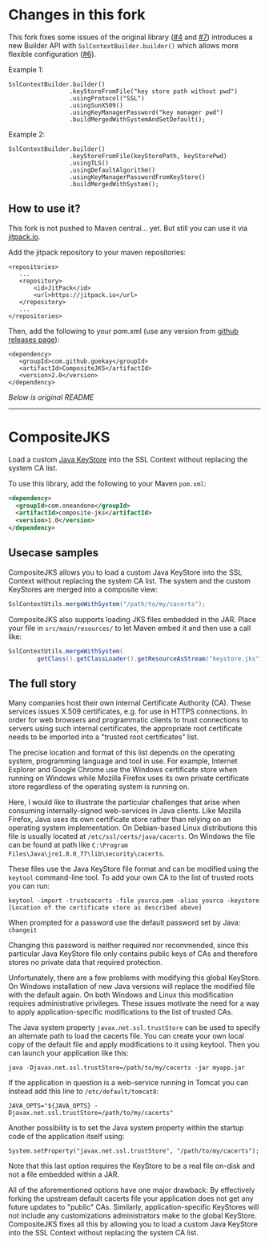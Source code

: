 # Changes in this fork

This fork fixes some issues of the original library ([#4](https://github.com/1and1/CompositeJKS/issues/4) and [#7](https://github.com/1and1/CompositeJKS/issues/7)) introduces a new Builder API with `SslContextBuilder.builder()` which allows more flexible configuration ([#6](https://github.com/1and1/CompositeJKS/issues/6)).

Example 1:
```
SslContextBuilder.builder()
                 .keyStoreFromFile("key store path without pwd")
                 .usingProtocol("SSL")
                 .usingSunX509()
                 .usingKeyManagerPassword("key manager pwd")
                 .buildMergedWithSystemAndSetDefault();
```

Example 2:
```
SslContextBuilder.builder()
                 .keyStoreFromFile(keyStorePath, keyStorePwd)
                 .usingTLS()
                 .usingDefaultAlgorithm()
                 .usingKeyManagerPasswordFromKeyStore()
                 .buildMergedWithSystem();
```

## How to use it?

This fork is not pushed to Maven central... yet. But still you can use it via [jitpack.io](https://jitpack.io/docs/).

Add the jitpack repository to your maven repositories:

 ```
<repositories>
    ...
    <repository>
        <id>JitPack</id>
        <url>https://jitpack.io</url>
    </repository>
    ...
</repositories>
 ```

Then, add the following to your pom.xml (use any version from [github releases page](https://github.com/goekay/CompositeJKS/releases)):

 ```
<dependency>
    <groupId>com.github.goekay</groupId>
    <artifactId>CompositeJKS</artifactId>
    <version>2.0</version>
</dependency>
 ```


*Below is original README*

------

# CompositeJKS

Load a custom [Java KeyStore](https://docs.oracle.com/cd/E19509-01/820-3503/ggfen/index.html) into the SSL Context without replacing the system CA list.

To use this library, add the following to your Maven `pom.xml`:
```xml
<dependency>
  <groupId>com.oneandone</groupId>
  <artifactId>composite-jks</artifactId>
  <version>1.0</version>
</dependency>
```


## Usecase samples

CompositeJKS allows you to load a custom Java KeyStore into the SSL Context without replacing the system CA list. The system and the custom KeyStores are merged into a composite view:

```java
SslContextUtils.mergeWithSystem("/path/to/my/cacerts");
```

CompositeJKS also supports loading JKS files embedded in the JAR. Place your file in `src/main/resources/` to let Maven embed it and then use a call like:

```java
SslContextUtils.mergeWithSystem(
        getClass().getClassLoader().getResourceAsStream("keystore.jks"));
```


## The full story

Many companies host their own internal Certificate Authority (CA). These services issues X.509 certificates, e.g. for use in HTTPS connections. In order for web browsers and programmatic clients to trust connections to servers using such internal certificates, the appropriate root certificate needs to be imported into a "trusted root certificates" list.

The precise location and format of this list depends on the operating system, programming language and tool in use. For example, Internet Explorer and Google Chrome use the Windows certificate store when running on Windows while Mozilla Firefox uses its own private certificate store regardless of the operating system is running on.

Here, I would like to illustrate the particular challenges that arise when consuming internally-signed web-services in Java clients. Like Mozilla Firefox, Java uses its own certificate store rather than relying on an operating system implementation.
On Debian-based Linux distributions this file is usually located at `/etc/ssl/certs/java/cacerts`. On Windows the file can be found at path like `C:\Program Files\Java\jre1.8.0_77\lib\security\cacerts`.

These files use the Java KeyStore file format and can be modified using the `keytool` command-line tool. To add your own CA to the list of trusted roots you can run:

```
keytool -import -trustcacerts -file yourca.pem -alias yourca -keystore [Location of the certificate store as described above]
```

When prompted for a password use the default password set by Java: `changeit`

Changing this password is neither required nor recommended, since this particular Java KeyStore file only contains public keys of CAs and therefore stores no private data that required protection.

Unfortunately, there are a few problems with modifying this global KeyStore. On Windows installation of new Java versions will replace the modified file with the default again. On both Windows and Linux this modification requires administrative privileges. These issues motivate the need for a way to apply application-specific modifications to the list of trusted CAs.

The Java system property `javax.net.ssl.trustStore` can be used to specify an alternate path to load the cacerts file. You can create your own local copy of the default file and apply modifications to it using keytool. Then you can launch your application like this:

```
java -Djavax.net.ssl.trustStore=/path/to/my/cacerts -jar myapp.jar
```

If the application in question is a web-service running in Tomcat you can instead add this line to `/etc/default/tomcat8`:

```
JAVA_OPTS="${JAVA_OPTS} -Djavax.net.ssl.trustStore=/path/to/my/cacerts"
```

Another possibility is to set the Java system property within the startup code of the application itself using:

```
System.setProperty("javax.net.ssl.trustStore", "/path/to/my/cacerts");
```

Note that this last option requires the KeyStore to be a real file on-disk and not a file embedded within a JAR.

All of the aforementioned options have one major drawback: By effectively forking the upstream default cacerts file your application does not get any future updates to "public" CAs. Similarly, application-specific KeyStores will not include any customizations administrators make to the global KeyStore. CompositeJKS fixes all this by allowing you to load a custom Java KeyStore into the SSL Context without replacing the system CA list.
